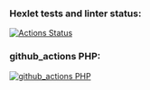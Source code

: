 ### Hexlet tests and linter status:
[![Actions Status](https://github.com/allomir/php-project-lvl1/workflows/hexlet-check/badge.svg)](https://github.com/allomir/php-project-lvl1/actions)
### github_actions PHP:
[![github_actions PHP](https://github.com/allomir/php-project-lvl1/actions/workflows/php.yml/badge.svg)](https://github.com/allomir/php-project-lvl1/actions/workflows/php.yml)
